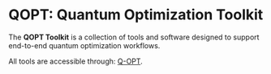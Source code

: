 # QOPT: Quantum Optimization Toolkit

The **QOPT Toolkit** is a collection of tools and software designed to support end-to-end quantum optimization workflows.

All tools are accessible through: [Q-OPT](https://www.openai.com). 